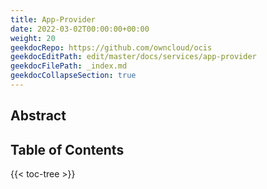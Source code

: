 ```yaml
---
title: App-Provider
date: 2022-03-02T00:00:00+00:00
weight: 20
geekdocRepo: https://github.com/owncloud/ocis
geekdocEditPath: edit/master/docs/services/app-provider
geekdocFilePath: _index.md
geekdocCollapseSection: true
---
```


## Abstract


## Table of Contents

{{< toc-tree >}}
